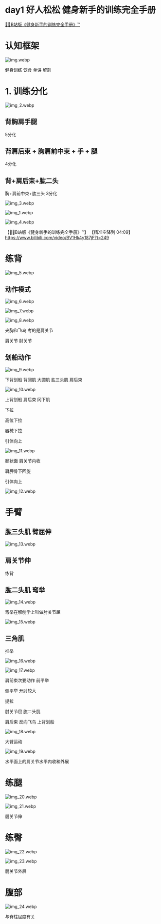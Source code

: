 # day1 好人松松 健身新手的训练完全手册

[💪🏻B站版《健身新手的训练完全手册》™](https://www.bilibili.com/video/BV1Hk4y187jF)

# 认知框架
![img.webp](img.webp)

健身训练 饮食 单讲 解剖

# 1. 训练分化

![img_2.webp](img_2.webp)

## 背胸肩手腿
5分化

## 背肩后束 + 胸肩前中束 + 手 + 腿
4分化

## 背+肩后束+肱二头
胸+肩前中束+肱三头
3分化

![img_3.webp](img_3.webp)

![img_1.webp](img_1.webp)

![img_4.webp](img_4.webp)

【💪🏻B站版《健身新手的训练完全手册》™】 【精准空降到 04:09】 https://www.bilibili.com/video/BV1Hk4y187jF?t=249

# 练背

![img_5.webp](img_5.webp)

## 动作模式

![img_6.webp](img_6.webp)

![img_7.webp](img_7.webp)

![img_8.webp](img_8.webp)

夹胸和飞鸟 考的是肩关节

肩关节 肘关节

## 划船动作

![img_9.webp](img_9.webp)

下背划船 背阔肌 大圆肌 肱三头肌 肩后束

![img_10.webp](img_10.webp)

上背划船 肩后束 冈下肌

下拉

高位下拉

器械下拉

引体向上

![img_11.webp](img_11.webp)

额状面 肩关节内收

肩胛骨下回旋

引体向上

![img_12.webp](img_12.webp)

# 手臂

## 肱三头肌 臂屈伸

![img_13.webp](img_13.webp)

## 肩关节伸

练背

## 肱二头肌 弯举

![img_14.webp](img_14.webp)

弯举在解刨学上叫做肘关节屈

![img_15.webp](img_15.webp)

## 三角肌

推举

![img_16.webp](img_16.webp)

![img_17.webp](img_17.webp)

肩前束次要动作 前平举

侧平举 开肘较大

提拉

肘关节屈 肱二头肌

肩后束 反向飞鸟 上背划船

![img_18.webp](img_18.webp)

大臂运动

![img_19.webp](img_19.webp)

水平面上的肩关节水平内收和外展

# 练腿

![img_20.webp](img_20.webp)

![img_21.webp](img_21.webp)

髋关节伸

# 练臀

![img_22.webp](img_22.webp)

![img_23.webp](img_23.webp)

髋关节外展

# 腹部

![img_24.webp](img_24.webp)

与脊柱屈度有关

